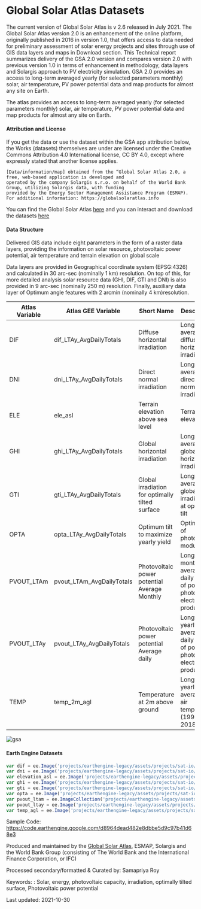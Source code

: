 # Global Solar Atlas Datasets

The current version of Global Solar Atlas is v 2.6 released in July 2021. The Global Solar Atlas version 2.0 is an enhancement of the online platform, originally published in 2016 in version 1.0, that offers access to data needed for preliminary assessment of solar energy projects and sites through use of GIS data layers and maps in Download section. This Technical report summarizes delivery of the GSA 2.0 version and compares version 2.0 with previous version 1.0 in terms of enhancement in methodology, data layers and Solargis approach to PV electricity simulation. GSA 2.0 provides an access to long-term averaged yearly (for selected parameters monthly) solar, air temperature, PV power potential data and map products for almost any site on Earth.

The atlas provides an access to long-term averaged yearly (for selected parameters monthly) solar, air temperature,
PV power potential data and map products for almost any site on Earth.

#### Attribution and License
If you get the data or use the dataset within the GSA app attribution below, the Works (datasets) themselves are under are licensed under the Creative Commons Attribution 4.0 International license, CC BY 4.0, except where expressly stated that another license applies.

```
[Data/information/map] obtained from the “Global Solar Atlas 2.0, a free, web-based application is developed and
operated by the company Solargis s.r.o. on behalf of the World Bank Group, utilizing Solargis data, with funding
provided by the Energy Sector Management Assistance Program (ESMAP).
For additional information: https://globalsolaratlas.info
```

You can find the Global Solar Atlas [here](https://globalsolaratlas.info/) and you can interact and download the datasets [here](https://globalsolaratlas.info/download)


#### Data Structure

Delivered GIS data include eight parameters in the form of a raster data layers, providing the information on solar
resource, photovoltaic power potential, air temperature and terrain elevation on global scale

Data layers are provided in Geographical coordinate system (EPSG:4326) and calculated in 30 arc-sec (nominally 1
km) resolution. On top of this, for more detailed analysis solar resource data (GHI, DIF, GTI and DNI) is also provided
in 9 arc-sec (nominally 250 m) resolution. Finally, auxiliary data layer of Optimum angle features with 2 arcmin
(nominally 4 km)resolution.

|Atlas Variable|Atlas GEE Variable       |Short Name                                     |Description                                                                              |
|--------------|-------------------------|-----------------------------------------------|-----------------------------------------------------------------------------------------|
|DIF           |dif_LTAy_AvgDailyTotals  |Diffuse horizontal irradiation                 |Longterm average of diffuse horizontal irradiation                                       |
|DNI           |dni_LTAy_AvgDailyTotals  |Direct normal irradiation                      |Longterm average of direct normal irradiation                                            |
|ELE           |ele_asl                  |Terrain elevation above sea level              |Terrain elevation                                                                        |
|GHI           |ghi_LTAy_AvgDailyTotals  |Global horizontal irradiation                  |Longterm average of global horizontal irradiation                                        |
|GTI           |gti_LTAy_AvgDailyTotals  |Global irradiation for optimally tilted surface|Longterm average of global irradiation at optimum tilt                                   |
|OPTA          |opta_LTAy_AvgDailyTotals |Optimum tilt to maximize yearly yield          |Optimum tilt of photovoltaic modules                                                     |
|PVOUT_LTAm    |pvout_LTAm_AvgDailyTotals|Photovoltaic power potential Average Monthly   |Longterm monthly average of daily totals of potential photovoltaic electricity production|
|PVOUT_LTAy    |pvout_LTAy_AvgDailyTotals|Photovoltaic power potential Average daily     |Longterm yearly average of daily totals of potential photovoltaic electricity production |
|TEMP          |temp_2m_agl              |Temperature at 2m above ground                 |Longterm yearly average of air temperature (1994-2018)                                   |


![gsa](https://user-images.githubusercontent.com/6677629/139536012-3a177130-3051-4113-b0fe-08f51240a280.gif)


#### Earth Engine Datasets

```js
var dif = ee.Image('projects/earthengine-legacy/assets/projects/sat-io/open-datasets/global_solar_atlas/dif_LTAy_AvgDailyTotals');
var dni = ee.Image('projects/earthengine-legacy/assets/projects/sat-io/open-datasets/global_solar_atlas/dni_LTAy_AvgDailyTotals');
var elevation_asl = ee.Image('projects/earthengine-legacy/assets/projects/sat-io/open-datasets/global_solar_atlas/ele_asl');
var ghi = ee.Image('projects/earthengine-legacy/assets/projects/sat-io/open-datasets/global_solar_atlas/ghi_LTAy_AvgDailyTotals');
var gti = ee.Image('projects/earthengine-legacy/assets/projects/sat-io/open-datasets/global_solar_atlas/gti_LTAy_AvgDailyTotals');
var opta = ee.Image('projects/earthengine-legacy/assets/projects/sat-io/open-datasets/global_solar_atlas/opta_LTAy_AvgDailyTotals');
var pvout_ltam = ee.ImageCollection('projects/earthengine-legacy/assets/projects/sat-io/open-datasets/global_solar_atlas/pvout_LTAm_AvgDailyTotals');
var pvout_ltay = ee.Image('projects/earthengine-legacy/assets/projects/sat-io/open-datasets/global_solar_atlas/pvout_LTAy_AvgDailyTotals');
var temp_agl = ee.Image('projects/earthengine-legacy/assets/projects/sat-io/open-datasets/global_solar_atlas/temp_2m_agl');
```

Sample Code: https://code.earthengine.google.com/d8964dead482e8dbbe5d9c97b41d68e3

Produced and maintained by the [Global Solar Atlas](https://globalsolaratlas.info), ESMAP, Solargis and the World Bank Group (consisting of The World Bank and the International Finance Corporation, or IFC)

Processed secondary/formatted & Curated by: Samapriya Roy

Keywords: : Solar, energy, photovoltaic capacity, irradiation, optimally tilted surface, Photovoltaic power potential

Last updated: 2021-10-30
